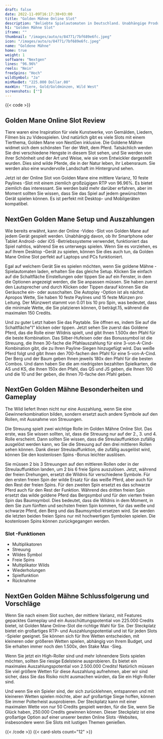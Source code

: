 ```yaml
---
draft: false
date: 2022-11-09T16:17:38+03:00
title: "Golden Mähne Online Slot"
description: "Beliebte Spielautomaten in Deutschland. Unabhängige Produktbewertungen und exklusive Anmeldeangebote. Jetzt spielen!"
h1: "Golden Mähne Slot"
iframe: ""
thumbnail: "/images/auto/o/84771/7bf689e6fc.jpeg"
icon: "/images/auto/o/84771/7bf689e6fc.jpeg"
name: "Goldene Mähne"
home: true
weight: 1
software: "Nextgen"
lines: "96.96%"
reels: "Nein"
freeSpins: "Hoch"
wildSymbol: "Ja"
minMaxBet: "225.000 Dollar.00"
maxWin: "Tiere, Gold/Goldmünzen, Wild West"
screenshots: [""]
---
```


{{< code >}}<h2>Golden Mane Online Slot Review</h2><p>Tiere waren eine Inspiration für viele Kunstwerke, von Gemälden, Liedern, Filmen bis zu Videospielen. Und natürlich gibt es viele Slots mit einem Tierthema, Golden Mane von NextGen inklusive. Die Goldene Mähne widmet sich dem schönsten Tier der Welt, dem Pferd. Tatsächlich werden Sie drei verschiedene Hengste in diesem Slot sehen, und Sie werden von ihrer Schönheit und der Art und Weise, wie sie vom Entwickler dargestellt wurden. Dies sind wilde Pferde, die in der Natur leben, ihr Lebensraum. Sie werden also eine wundervolle Landschaft im Hintergrund sehen.</p><p>Jetzt ist der Online Slot von Golden Mane eine mittlere Varianz, 10 feste Paylines -Slot mit einem ziemlich großzügigen RTP von 96.96%. Es bietet ziemlich das interessant. Sie werden bald mehr darüber erfahren, aber im Moment sollten Sie wissen, dass Sie das Spiel auf jedem gewünschten Gerät spielen können. Es ist perfekt mit Desktop- und Mobilgeräten kompatibel.</p><h2>NextGen Golden Mane Setup und Auszahlungen</h2><p>Wie bereits erwähnt, kann der Online -Video -Slot von Golden Mane auf jedem Gerät gespielt werden. Unabhängig davon, ob Ihr Smartphone oder Tablet Android- oder iOS -Betriebssysteme verwendet, funktioniert das Spiel nahtlos, während Sie es unterwegs spielen. Wenn Sie es vorziehen, es auf Ihrem Desktop -Gerät zu spielen, können Sie dies auch tun, da Golden Mane Online Slot perfekt auf Laptops und PCs funktioniert.</p><p>Egal auf welchem Gerät Sie es spielen möchten, wenn Sie goldene Mähne -Spielautomaten laden, erhalten Sie das gleiche Setup. Klicken Sie einfach auf die Schaltfläche Einstellungen oder tippen Sie auf ein Fenster, in dem die Optionen angezeigt werden, die Sie anpassen müssen. Sie haben zuerst den Lautsprecher und durch Klicken oder Tippen darauf können Sie die Geräusche ein- oder ausschalten. Die Autoplay -Option ist als nächst. Apropos Wette, Sie haben 10 feste Paylines und 15 feste Münzen pro Leitung. Der Münzwert stammt von 0.01 bis 10 pro Spin, was bedeutet, dass die minimale Wette, die Sie platzieren können, 0 beträgt.15, während die maximalen 150 Credits.</p><p>Und zu guter Letzt haben Sie das Paytable. Sie öffnen es, indem Sie auf die Schaltfläche"I" klicken oder tippen. Jetzt sehen Sie zuerst das Goldene Pferd, das die Rolle einer Wildnis spielt, und gibt Ihnen 1.500x den Pfahl für die beste Kombination. Das Silber-Hufeisen oder das Bonussymbol ist die Streuung, die Ihnen 30-fache die Pfahlauszahlung für eine 3-von-A-Cind-Kombination gibt, die zu Ihren Payline-Siegen hinzugefügt wird. Das weiße Pferd folgt und gibt Ihnen den 700-fachen den Pfahl für eine 5-von-A-Cind. Der Berg und der Baum geben Ihnen jeweils 180x den Pfahl für die besten Combos. Und dann haben Sie die am niedrigsten bezahlten Spielkarten, die AS und KS, die Ihnen 150x den Pfahl, das QS und JS geben, die Ihnen 100 und die 10 und 9er geben, die Ihnen 70-fache den Pfahl geben.</p><h2>NextGen Golden Mähne Besonderheiten und Gameplay</h2><p>The Wild liefert Ihnen nicht nur eine Auszahlung, wenn Sie eine Gewinnerkombination bilden, sondern ersetzt auch andere Symbole auf den Rollen, mit Ausnahme von Streuungen.</p><p>Die Streuung spielt zwei wichtige Rolle im Golden Mähne Online Slot. Das erste, was Sie wissen sollten, ist, dass die Streuung nur auf der 2., 3. und 4. Rolle erscheint. Dann sollten Sie wissen, dass die Streulauffunktion zufällig ausgelöst werden kann, wo Sie die Streuung auf den drei mittleren Rollen sehen können. Dank dieser Streulauffunktion, die zufällig ausgelöst wird, können Sie den kostenlosen Spins -Bonus leichter auslösen.</p><p>Sie müssen 2 bis 3 Streuungen auf den mittleren Rollen oder in der Streulauffunktion landen, um 2 bis 6 freie Spins auszulösen. Jetzt, während der freien Drehungen, ersetzt die Wildnis für verschiedene Symbole. Für den ersten freien Spin der wilde Ersatz für das weiße Pferd, aber auch für den Rest der freien Spins. Für den zweiten Spin ersetzt es das schwarze Pferd auch für den Rest der Funktion. Während des dritten freien Spin ersetzt das wilde goldene Pferd das Bergsymbol und für den vierten freien Spin das Baumsymbol. Dies bedeutet, dass die Wildnis in dem Moment, in dem Sie zum fünften und sechsten freien Spin kommen, für das weiße und schwarze Pferd, den Berg und das Baumsymbol ersetzen wird. Sie werden die letzten beiden freien Spins nur mit hochwertigen Symbolen spielen. Die kostenlosen Spins können zurückgegangen werden.</p><h3>
Slot -Funktionen</h3><ul>
<li></span>
Multiplikatoren</li>
<li></span>
Streuung</li>
<li></span>
Wildes Symbol</li>
<li></span>
Freie Spins</li>
<li></span>
Multiplikator Wilds</li>
<li></span>
Wiederholungen</li>
<li></span>
Spielfunktion</li>
<li></span>
Rücknahme</li></ul><h2>NextGen Golden Mähne Schlussfolgerung und Vorschläge</h2><p>Wenn Sie nach einem Slot suchen, der mittlere Varianz, mit Features gepacktes Gameplay und ein Ausschüttungspotential von 225.000 Credits bietet, ist Golden Mane Online-Slot die richtige Wahl für Sie. Der Steckplatz bietet ein großartiges RTP- und Auszahlungspotential und ist für jeden Slots -Spieler geeignet. Sie können sich für Ihre Wetten entscheiden, mit kleineren oder größeren Wetten spielen, abhängig von Ihrem Budget, und Sie erhalten immer noch den 1.500x, den Stake Max -Sieg.</p><p>Wenn Sie jetzt ein High-Roller sind und mehr lohnendere Slots spielen möchten, sollten Sie riesige Edelsteine ausprobieren. Es bietet ein maximales Auszahlungspotential von 2.500.000 Credits! Natürlich müssen Sie viel größere Wetten für diese Auszahlung aufnehmen, aber wir sind sicher, dass Sie das Risiko nicht ausmachen würden, da Sie ein High-Roller sind.</p><p>Und wenn Sie ein Spieler sind, der sich zurücklehnen, entspannen und mit kleineren Wetten spielen möchte, aber auf großartige Siege hoffen, können Sie immer Polterheist ausprobieren. Der Steckplatz kann mit einer maximalen Wette von nur 50 Credits gespielt werden, für die Sie, wenn Sie Glück haben, 250.000 Credits gewinnen können. Dieser Steckplatz ist eine großartige Option auf einer unserer besten Online Slots -Websites, insbesondere wenn Sie Slots mit lustigen Themen genießen.</p>{{< /code >}}
 {{< card-slots count="12" >}}